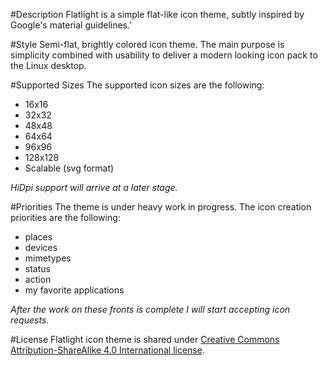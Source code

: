 #Description
Flatlight is a simple flat-like icon theme, subtly inspired by Google's material guidelines.'

#Style
Semi-flat, brightly colored icon theme. The main purpose is simplicity combined with usability to deliver a modern looking icon pack to the Linux desktop.

#Supported Sizes
The supported icon sizes are the following:
- 16x16
- 32x32
- 48x48
- 64x64
- 96x96
- 128x128
- Scalable (svg format)

*HiDpi support will arrive at a later stage.*

#Priorities
The theme is under heavy work in progress. The icon creation priorities are the following:
- places
- devices
- mimetypes
- status
- action
- my favorite applications

*After the work on these fronts is complete I will start accepting icon requests.*

#License
Flatlight icon theme is shared under [Creative Commons Attribution-ShareAlike 4.0 International license](http://creativecommons.org/licenses/by-sa/4.0/).
